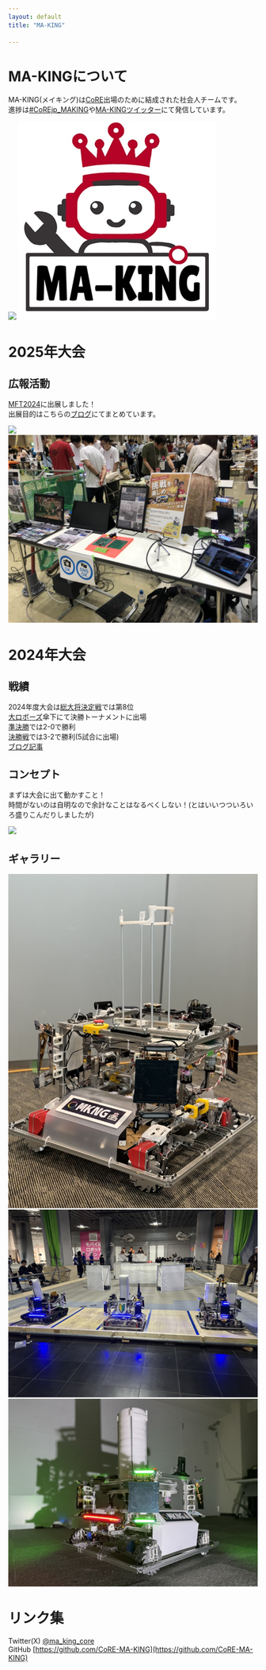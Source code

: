 ```yaml
---
layout: default
title: "MA-KING"

---
```

<link rel="icon" href="/favicon.ico" type="image/x-icon">

# MA-KINGについて

MA-KING(メイキング)は[CoRE](https://core.scramble-robot.org/)出場のために結成された社会人チームです。  
進捗は[#CoREjp_MAKING](https://twitter.com/search?q=%23CoREjp_MAKING)や[MA-KINGツイッター](https://twitter.com/ma_king_core)にて発信しています。

![](img/2024/決勝戦第3試合序盤撃破シーン.gif)
![](img/ma_king_logo.jpg)

# 2025年大会
## 広報活動
[MFT2024](https://makezine.jp/event/makers-mft2024/m0174/)に出展しました！  
出展目的はこちらの[ブログ](https://blog.mmaakkyyii.com/posts/post53/)にてまとめています。

![](img/2025/MFT2024/MFT_booth.jpg)
![](img/2025/MFT2024/MFT_desk.jpg)

# 2024年大会
## 戦績
2024年度大会は[総大将決定戦](https://www.youtube.com/live/vzNiVW0RnFI?si=99GYdgR8uguHoofI)では第8位  
[大ロボーズ](https://core.scramble-robot.org/player_team/dairobos/)傘下にて決勝トーナメントに出場  
[準決勝](https://www.youtube.com/live/S1zGDQoMSXo?si=l3i_r7DlhmGuDFUf)では2-0で勝利  
[決勝戦](https://www.youtube.com/live/UWSe1TFjZzk?si=oNLwdvn6uPN005K1)では3-2で勝利(5試合に出場)  
[ブログ記事](https://blog.mmaakkyyii.com/posts/post51/)

## コンセプト
まずは大会に出て動かすこと！  
時間がないのは自明なので余計なことはなるべくしない！(とはいいつついろいろ盛りこんだりしましたが)

![](img/2024/machine2024.gif)  

## ギャラリー
![](img/2024/pic1.jpg)  
![](img/2024/pic2.JPG)  
![](img/2024/machine.png)

# リンク集
Twitter(X) [@ma_king_core](https://twitter.com/ma_king_core)  
GitHub [https://github.com/CoRE-MA-KING](https://github.com/CoRE-MA-KING)

